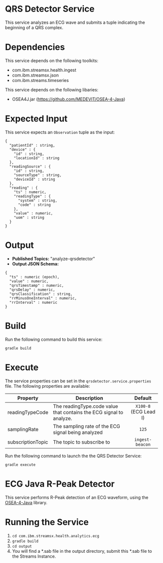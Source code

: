 # QRS Detector Service

This service analyzes an ECG wave and submits a tuple indicating the beginning of a QRS complex. 


# Dependencies

This service depends on the following toolkits: 

  * com.ibm.streamsx.health.ingest
  * com.ibm.streamsx.json
  * com.ibm.streams.timeseries

This service depends on the following libaries:

  * OSEA4J.jar (https://github.com/MEDEVIT/OSEA-4-Java)


# Expected Input

This service expects an `Observation` tuple as the input: 

```
{
  "patientId" : string,
  "device" : {
    "id" : string,
    "locationId" : string
  },
  "readingSource" : {
    "id" : string,
    "sourceType" : string,
    "deviceId" : string
  },
  "reading" : {
    "ts" : numeric,
    "readingType" : {
      "system" : string,
      "code" : string
    },
    "value" : numeric,
    "uom" : string
  }
}
```

# Output

  * **Published Topics:** "analyze-qrsdetector"
  * **Output JSON Schema:** 

```
{
  "ts" : numeric (epoch),
  "value" : numeric,
  "qrsTimestamp" : numeric,
  "qrsDelay" : numeric, 
  "qrsClassification" : string,
  "rrMinusOneInterval" : numeric,
  "rrInterval" : numeric
}
```


# Build

Run the following command to build this service: 

`gradle build`


# Execute

The service properties can be set in the `qrsdetector.service.properties` file. The following properties are available: 

| Property | Description | Default |
| --- | --- | :---: |
| readingTypeCode | The readingType.code value that contains the ECG signal to analyze. | `X100-8` (ECG Lead I) |
| samplingRate | The sampling rate of the ECG signal being analyzed | `125` |
| subscriptionTopic | The topic to subscribe to | `ingest-beacon` |

Run the following command to launch the the QRS Detector Service:

`gradle execute`


# ECG Java R-Peak Detector

This service performs R-Peak detection of an ECG waveform, using the [OSEA-4-Java](https://github.com/MEDEVIT/OSEA-4-Java) library.

# Running the Service

1.  `cd com.ibm.streamsx.health.analytics.ecg`
1.  `gradle build`
1.  `cd output`
1.  You will find a *.sab file in the output directory, submit this *.sab file to the Streams Instance.

